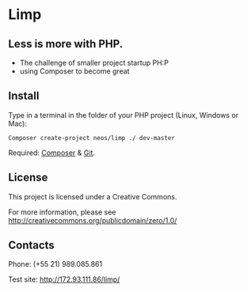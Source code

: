 # Limp

## Less is more with PHP. 

- The challenge of smaller project startup PH:P
- using Composer to become great

## Install

Type in a terminal in the folder of your PHP project (Linux, Windows or Mac):

    Composer create-project neos/limp ./ dev-master

Required: [Composer](https://getcomposer.org/download/) & [Git](http://git-scm.com/book/en/Getting-Started-Installing-Git).

## License

This project is licensed under a Creative Commons.

For more information, please see http://creativecommons.org/publicdomain/zero/1.0/

## Contacts
Phone: (+55 21) 989.085.861

Test site: http://172.93.111.86/limp/

 


